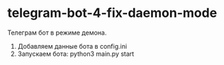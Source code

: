 # telegram-bot-4-fix-daemon-mode
Телеграм бот в режиме демона.
1) Добавляем данные бота в config.ini
2) Запускаем бота:
python3 main.py start

